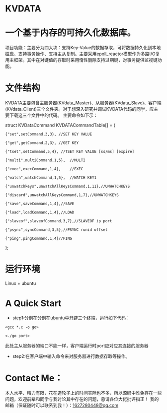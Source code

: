 # KVDATA
# 一个基于内存的可持久化数据库。
项目功能：主要分为四大块：支持Key-Value的数据存取，可将数据持久化到本地磁盘、支持事务操作、支持主从复制。主要采用epoll_reactor模型作为多路I/O复用主框架。其中在对键值的存取时采用惰性删除支持过期键，对事务提供监视键功能。

# 文件结构
KVDATA主要包含主服务器(KVdata_Master)、从服务器(KVdata_Slave)、客户端(KVdata_Client)三个文件夹。对于想深入研究并调试KVDATA代码的同学，应主要下载这三个文件中的代码。
主要命令如下示：

struct KVDataCommand KVDATACommandTable[] = {

    {"set",setCommand,3,3}, //SET KEY VALUE
    
    {"get",getCommand,2,3}, //GET KEY
    
    {"tset",setCommand,5,4}, //TSET KEY VALUE [ss/ms] [expire]
    
    {"multi",multiCommand,1,5},  //MULTI
    
    {"exec",execCommand,1,4},    //EXEC
    
    {"watch",watchCommand,1,5},  //WATCH KEY1
    
    {"unwatchkeys",unwatchAllKeysCommand,1,11},//UNWATCHKEYS
    
    {"discard",unwatchAllKeysCommand,1,7},//UNWATCHKEYS
    
    {"save",saveCommand,1,4},//SAVE
    
    {"load",loadCommand,1,4},//LOAD
    
    {"slaveof",slaveofCommand,3,7},//SLAVEOF ip port
    
    {"psync",syncCommand,3,5},//PSYNC runid offset
    
    {"ping",pingCommand,1,4}//PING
    
};

# 运行环境
Linux + ubuntu

# A Quick Start
* step1:分别在分别在ubuntu中开辟三个终端，运行如下代码：

`<gcc *.c -o go>`

`<./go port>` 

此处主从服务器的端口不能一样，客户端运行时port应对应其连接的服务器

* step2:在客户端中输入命令来对服务器进行数据存取等操作。

# Contact Me：
本人水平、精力有限，花在造轮子上的时间实际也不多，所以源码中难免存在一些问题，欢迎前辈和同学与我讨论其中存在的问题，恳请各位大佬批评指正！
我的邮箱（保证随时可以联系到我！）：1627280448@qq.com
